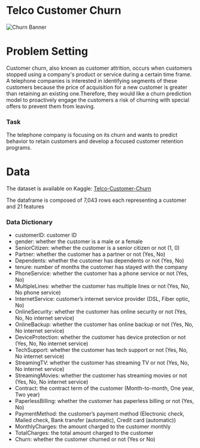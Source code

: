 # Telco Customer Churn

![Churn Banner](https://miro.medium.com/max/1400/1*k0aH2ikjVKpXNOIDFKXdTg.png) 

# Problem Setting
Customer churn, also known as customer attrition, occurs when customers stopped using a company's product or service during a certain time frame. A telephone companies is interested in identifying segments of these customers because the price of acquisition for a new customer is greater than retaining an existing one.Therefore, they would like a churn prediction model to proactively engage the customers a risk of churning with special offers to prevent them from leaving.

### Task
The telephone company is focusing on its churn and wants to predict behavior to retain customers and develop a focused customer retention programs.

# Data
The dataset is available on Kaggle: [Telco-Customer-Churn](https://www.kaggle.com/blastchar/telco-customer-churn)

The dataframe is composed of 7,043 rows each representing a customer and 21 features

### Data Dictionary 

* customerID: customer ID
* gender: whether the customer is a male or a female
* SeniorCitizen: whether the customer is a senior citizen or not (1, 0)
* Partner: whether the customer has a partner or not (Yes, No)
* Dependents: whether the customer has dependents or not (Yes, No)
* tenure: number of months the customer has stayed with the company
* PhoneService: whether the customer has a phone service or not (Yes, No)
* MultipleLines: whether the customer has multiple lines or not (Yes, No, No phone service)
* InternetService: customer’s internet service provider (DSL, Fiber optic, No)
* OnlineSecurity: whether the customer has online security or not (Yes, No, No internet service)
* OnlineBackup: whether the customer has online backup or not (Yes, No, No internet service)
* DeviceProtection: whether the customer has device protection or not (Yes, No, No internet service)
* TechSupport: whether the customer has tech support or not (Yes, No, No internet service)
* StreamingTV: whether the customer has streaming TV or not (Yes, No, No internet service)
* StreamingMovies: whether the customer has streaming movies or not (Yes, No, No internet service)
* Contract: the contract term of the customer (Month-to-month, One year, Two year)
* PaperlessBilling: whether the customer has paperless billing or not (Yes, No)
* PaymentMethod: the customer’s payment method (Electronic check, Mailed check, Bank transfer (automatic), Credit card (automatic))
* MonthlyCharges: the amount charged to the customer monthly
* TotalCharges: the total amount charged to the customer
* Churn: whether the customer churned or not (Yes or No)
